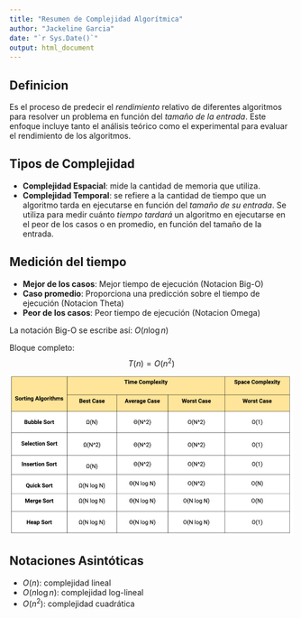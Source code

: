 ```yaml
---
title: "Resumen de Complejidad Algorítmica"
author: "Jackeline Garcia"
date: "`r Sys.Date()`"
output: html_document
---
```


## Definicion
Es el proceso de predecir el *rendimiento* relativo de diferentes algoritmos para resolver un problema en función del *tamaño de la entrada*. Este enfoque incluye tanto el análisis teórico como el experimental para evaluar el rendimiento de los algoritmos.

## Tipos de Complejidad

- **Complejidad Espacial**: mide la cantidad de memoria que utiliza.
- **Complejidad Temporal**: se refiere a la cantidad de tiempo que un algoritmo tarda en ejecutarse en función del *tamaño de su entrada*. 
Se utiliza para medir cuánto *tiempo tardará* un algoritmo en ejecutarse en el peor de los casos o en promedio, en función del tamaño de la 
entrada.

## Medición del tiempo
- **Mejor de los casos**: Mejor tiempo de ejecución (Notacion Big-O)
- **Caso promedio**: Proporciona una predicción sobre el tiempo de ejecución (Notacion Theta)
- **Peor de los casos**: Peor tiempo de ejecución (Notacion Omega)

La notación Big-O se escribe así: $O(n \log n)$

Bloque completo:
$$
T(n) = O(n^2)
$$

![Complejidad de diferentes algoritmos](../../imagenes/complejidad.png)

## Notaciones Asintóticas

- $O(n)$: complejidad lineal
- $O(n \log n)$: complejidad log-lineal
- $O(n^2)$: complejidad cuadrática         